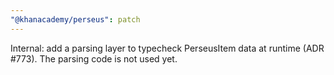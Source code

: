 ```yaml
---
"@khanacademy/perseus": patch
---
```


Internal: add a parsing layer to typecheck PerseusItem data at runtime (ADR #773). The parsing code is not used yet.
